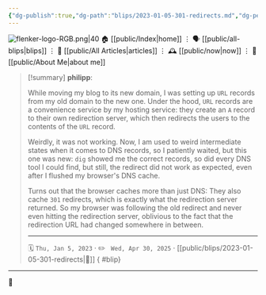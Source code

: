```yaml
---
{"dg-publish":true,"dg-path":"blips/2023-01-05-301-redirects.md","dg-permalink":"2023/01/05/301-redirects/","permalink":"/2023/01/05/301-redirects/","title":"philipp @ 2023-01-05"}
---
```



<div class="transclusion internal-embed is-loaded"><div class="markdown-embed">




![flenker-logo-RGB.png|40](/img/user/attachments/flenker-logo-RGB.png)
🏠 [[public/Index\|home]]  ⋮ 🗣️ [[public/all-blips\|blips]] ⋮  📝 [[public/All Articles\|articles]]  ⋮ 🕰️ [[public/now\|now]] ⋮ 🪪 [[public/About Me\|about me]]


</div></div>


> [!summary] **philipp**:
>
> While moving my blog to its new domain, I was setting up `URL` records from my old domain to the new one. Under the hood, `URL` records are a convenience service by my hosting service: they create an `A` record to their own redirection server, which then redirects the users to the contents of the `URL` record.
>
> Weirdly, it was not working. Now, I am used to weird intermediate states when it comes to DNS records, so I patiently waited, but this one was new: `dig` showed me the correct records, so did every DNS tool I could find, but still, the redirect did not work as expected, even after I flushed my browser's DNS cache.
>
> Turns out that the browser caches more than just DNS: They also cache `301` redirects, which is exactly what the redirection server returned. So my browser was following the old redirect and never even hitting the redirection server, oblivious to the fact that the redirection URL had changed somewhere in between.
> - - -
>
> 🗓️ <code>Thu, Jan 5, 2023</code>  · ✏️ <code> Wed, Apr 30, 2025</code>  · [[public/blips/2023-01-05-301-redirects\|🔗]]
{ #blip}


- - -

 👾

